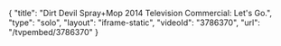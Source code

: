 {
    "title": "Dirt Devil Spray+Mop 2014 Television Commercial: Let's Go.",
    "type": "solo",
    "layout": "iframe-static",
    "videoId": "3786370",
    "url": "\/tvpembed\/3786370"
}